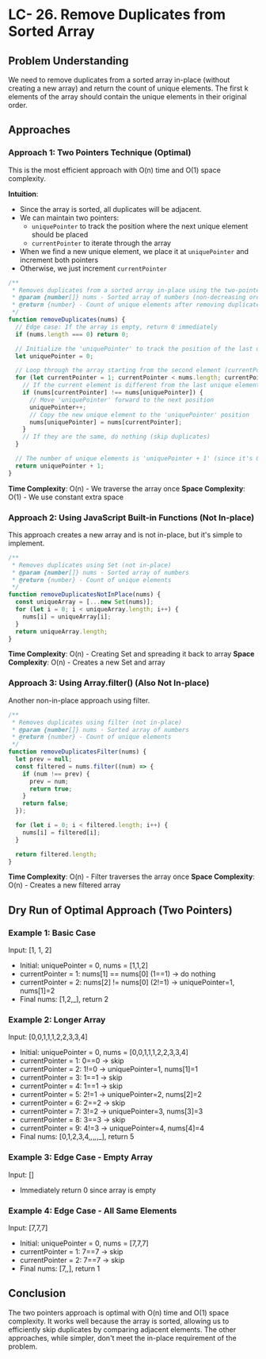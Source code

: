 # LC- 26. Remove Duplicates from Sorted Array

## Problem Understanding

We need to remove duplicates from a sorted array in-place (without creating a new array) and return the count of unique elements. The first k elements of the array should contain the unique elements in their original order.

## Approaches

### Approach 1: Two Pointers Technique (Optimal)

This is the most efficient approach with O(n) time and O(1) space complexity.

**Intuition**:

- Since the array is sorted, all duplicates will be adjacent.
- We can maintain two pointers:
  - `uniquePointer` to track the position where the next unique element should be placed
  - `currentPointer` to iterate through the array
- When we find a new unique element, we place it at `uniquePointer` and increment both pointers
- Otherwise, we just increment `currentPointer`

```javascript
/**
 * Removes duplicates from a sorted array in-place using the two-pointer technique.
 * @param {number[]} nums - Sorted array of numbers (non-decreasing order)
 * @return {number} - Count of unique elements after removing duplicates
 */
function removeDuplicates(nums) {
  // Edge case: If the array is empty, return 0 immediately
  if (nums.length === 0) return 0;

  // Initialize the 'uniquePointer' to track the position of the last unique element
  let uniquePointer = 0;

  // Loop through the array starting from the second element (currentPointer = 1)
  for (let currentPointer = 1; currentPointer < nums.length; currentPointer++) {
    // If the current element is different from the last unique element
    if (nums[currentPointer] !== nums[uniquePointer]) {
      // Move 'uniquePointer' forward to the next position
      uniquePointer++;
      // Copy the new unique element to the 'uniquePointer' position
      nums[uniquePointer] = nums[currentPointer];
    }
    // If they are the same, do nothing (skip duplicates)
  }

  // The number of unique elements is 'uniquePointer + 1' (since it's 0-based index)
  return uniquePointer + 1;
}
```

**Time Complexity**: O(n) - We traverse the array once
**Space Complexity**: O(1) - We use constant extra space

### Approach 2: Using JavaScript Built-in Functions (Not In-place)

This approach creates a new array and is not in-place, but it's simple to implement.

```javascript
/**
 * Removes duplicates using Set (not in-place)
 * @param {number[]} nums - Sorted array of numbers
 * @return {number} - Count of unique elements
 */
function removeDuplicatesNotInPlace(nums) {
  const uniqueArray = [...new Set(nums)];
  for (let i = 0; i < uniqueArray.length; i++) {
    nums[i] = uniqueArray[i];
  }
  return uniqueArray.length;
}
```

**Time Complexity**: O(n) - Creating Set and spreading it back to array
**Space Complexity**: O(n) - Creates a new Set and array

### Approach 3: Using Array.filter() (Also Not In-place)

Another non-in-place approach using filter.

```javascript
/**
 * Removes duplicates using filter (not in-place)
 * @param {number[]} nums - Sorted array of numbers
 * @return {number} - Count of unique elements
 */
function removeDuplicatesFilter(nums) {
  let prev = null;
  const filtered = nums.filter((num) => {
    if (num !== prev) {
      prev = num;
      return true;
    }
    return false;
  });

  for (let i = 0; i < filtered.length; i++) {
    nums[i] = filtered[i];
  }

  return filtered.length;
}
```

**Time Complexity**: O(n) - Filter traverses the array once
**Space Complexity**: O(n) - Creates a new filtered array

## Dry Run of Optimal Approach (Two Pointers)

### Example 1: Basic Case

Input: [1, 1, 2]

- Initial: uniquePointer = 0, nums = [1,1,2]
- currentPointer = 1: nums[1] == nums[0] (1==1) → do nothing
- currentPointer = 2: nums[2] != nums[0] (2!=1) → uniquePointer=1, nums[1]=2
- Final nums: [1,2,_], return 2

### Example 2: Longer Array

Input: [0,0,1,1,1,2,2,3,3,4]

- Initial: uniquePointer = 0, nums = [0,0,1,1,1,2,2,3,3,4]
- currentPointer = 1: 0==0 → skip
- currentPointer = 2: 1!=0 → uniquePointer=1, nums[1]=1
- currentPointer = 3: 1==1 → skip
- currentPointer = 4: 1==1 → skip
- currentPointer = 5: 2!=1 → uniquePointer=2, nums[2]=2
- currentPointer = 6: 2==2 → skip
- currentPointer = 7: 3!=2 → uniquePointer=3, nums[3]=3
- currentPointer = 8: 3==3 → skip
- currentPointer = 9: 4!=3 → uniquePointer=4, nums[4]=4
- Final nums: [0,1,2,3,4,_,_,_,_,_], return 5

### Example 3: Edge Case - Empty Array

Input: []

- Immediately return 0 since array is empty

### Example 4: Edge Case - All Same Elements

Input: [7,7,7]

- Initial: uniquePointer = 0, nums = [7,7,7]
- currentPointer = 1: 7==7 → skip
- currentPointer = 2: 7==7 → skip
- Final nums: [7,_,_], return 1

## Conclusion

The two pointers approach is optimal with O(n) time and O(1) space complexity. It works well because the array is sorted, allowing us to efficiently skip duplicates by comparing adjacent elements. The other approaches, while simpler, don't meet the in-place requirement of the problem.
